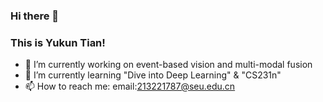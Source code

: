 ### Hi there 👋
### This is Yukun Tian!

- 🔭 I’m currently working on event-based vision and multi-modal fusion
- 🌱 I’m currently learning "Dive into Deep Learning" & "CS231n"
- 📫 How to reach me: email:213221787@seu.edu.cn

<!--
**TTiannaiTT/TTiannaiTT** is a ✨ _special_ ✨ repository because its `README.md` (this file) appears on your GitHub profile.

Here are some ideas to get you started:

- 🔭 I’m currently working on ...
- 🌱 I’m currently learning ...
- 👯 I’m looking to collaborate on ...
- 🤔 I’m looking for help with ...
- 💬 Ask me about ...
- 📫 How to reach me: ...
- 😄 Pronouns: ...
- ⚡ Fun fact: ...
-->
